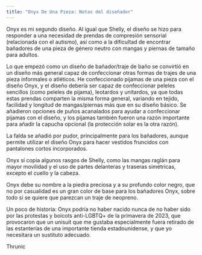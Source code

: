 ```yaml
---
title: "Onyx De Una Pieza: Notas del diseñador"
---
```


Onyx es mi segundo diseño. Al igual que Shelly, el diseño se hizo para responder a una necesidad de prendas de compresión sensorial (relacionada con el autismo), así como a la dificultad de encontrar bañadores de una pieza de género neutro con mangas y piernas de tamaño para adultos.

Lo que empezó como un diseño de bañador/traje de baño se convirtió en un diseño más general capaz de confeccionar otras formas de trajes de una pieza informales o atléticos. He confeccionado pijamas de una pieza con el diseño Onyx, y el diseño debería ser capaz de confeccionar peleles sencillos (como peleles de pijama), leotardos y unitardos, ya que todas estas prendas comparten la misma forma general, variando en tejido, facilidad y longitud de mangas/piernas más que en su diseño básico. Se añadieron opciones de puños acanalados para ayudar a confeccionar pijamas con el diseño, y los pijamas también fueron una razón importante para añadir la capucha opcional (la protección solar es la otra razón).

La falda se añadió por pudor, principalmente para los bañadores, aunque permite utilizar el diseño Onyx para hacer vestidos fruncidos con pantalones cortos incorporados.

Onyx sí copia algunos rasgos de Shelly, como las mangas raglán para mayor movilidad y el uso de partes delanteras y traseras simétricas, excepto el cuello y la cabeza.

Onyx debe su nombre a la piedra preciosa y a su profundo color negro, que no por casualidad es un gran color de base para los bañadores Onyx, sobre todo si se quiere que parezcan un traje de neopreno.

Un poco de historia: Onyx podría no haber nacido nunca de no haber sido por las protestas y boicots anti-LGBTQ+ de la primavera de 2023, que provocaron que un unisuit que me gustaba especialmente fuera retirado de las estanterías de una importante tienda estadounidense, y que yo necesitara un sustituto adecuado.

Thrunic
